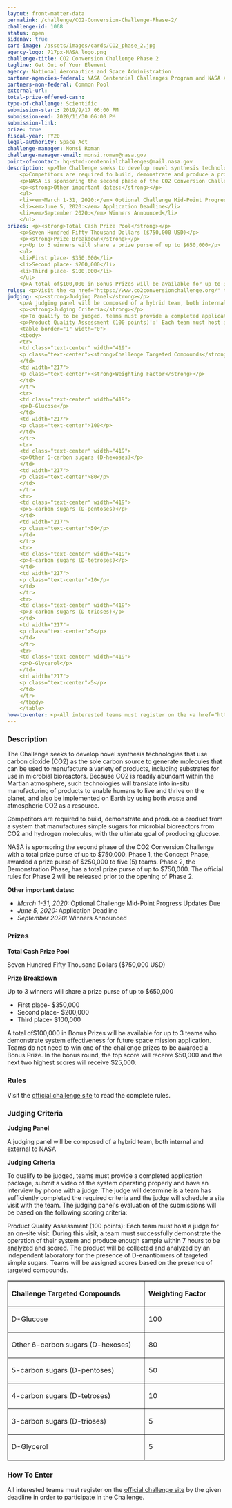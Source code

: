 ```yaml
---
layout: front-matter-data
permalink: /challenge/CO2-Conversion-Challenge-Phase-2/
challenge-id: 1068
status: open
sidenav: true
card-image: /assets/images/cards/CO2_phase_2.jpg
agency-logo: 717px-NASA_logo.png
challenge-title: CO2 Conversion Challenge Phase 2
tagline: Get Out of Your Element
agency: National Aeronautics and Space Administration
partner-agencies-federal: NASA Centennial Challenges Program and NASA Ames Research Center
partners-non-federal: Common Pool
external-url:
total-prize-offered-cash:
type-of-challenge: Scientific
submission-start: 2019/9/17 06:00 PM 
submission-end: 2020/11/30 06:00 PM 
submission-link:  
prize: true
fiscal-year: FY20
legal-authority: Space Act
challenge-manager: Monsi Roman
challenge-manager-email: monsi.roman@nasa.gov
point-of-contact: hq-stmd-centennialchallenges@mail.nasa.gov
description: <p>The Challenge seeks to develop novel synthesis technologies that use carbon dioxide (CO2) as the sole carbon source to generate molecules that can be used to manufacture a variety of products, including substrates for use in microbial bioreactors. Because CO2 is readily abundant within the Martian atmosphere, such technologies will translate into in-situ manufacturing of products to enable humans to live and thrive on the planet, and also be implemented on Earth by using both waste and atmospheric CO2 as a resource.</p>
    <p>Competitors are required to build, demonstrate and produce a product from a system that manufactures simple sugars for microbial bioreactors from CO2 and hydrogen molecules, with the ultimate goal of producing glucose.</p>
    <p>NASA is sponsoring the second phase of the CO2 Conversion Challenge with a total prize purse of up to $750,000. Phase 1, the Concept Phase, awarded a prize purse of $250,000 to five (5) teams. Phase 2, the Demonstration Phase, has a total prize purse of up to $750,000. The official rules for Phase 2 will be released prior to the opening of Phase 2.</p>
    <p><strong>Other important dates:</strong></p>
    <ul>
    <li><em>March 1-31, 2020:</em> Optional Challenge Mid-Point Progress Updates Due</li>
    <li><em>June 5, 2020:</em> Application Deadline</li>
    <li><em>September 2020:</em> Winners Announced</li>
    </ul>
prizes: <p><strong>Total Cash Prize Pool</strong></p>
    <p>Seven Hundred Fifty Thousand Dollars ($750,000 USD)</p>
    <p><strong>Prize Breakdown</strong></p>
    <p>Up to 3 winners will share a prize purse of up to $650,000</p>
    <ul>
    <li>First place- $350,000</li>
    <li>Second place- $200,000</li>
    <li>Third place- $100,000</li>
    </ul>
    <p>A total of$100,000 in Bonus Prizes will be available for up to 3 teams who demonstrate system effectiveness for future space mission application. Teams do not need to win one of the challenge prizes to be awarded a Bonus Prize. In the bonus round, the top score will receive $50,000 and the next two highest scores will receive $25,000.</p>
rules: <p>Visit the <a href="https://www.co2conversionchallenge.org/" target="_blank" rel="noopener">official challenge site</a> to read the complete rules.</p>
judging: <p><strong>Judging Panel</strong></p>
    <p>A judging panel will be composed of a hybrid team, both internal and external to NASA</p>
    <p><strong>Judging Criteria</strong></p>
    <p>To qualify to be judged, teams must provide a completed application package, submit a video of the system operating properly and have an interview by phone with a judge. The judge will determine is a team has sufficiently completed the required criteria and the judge will schedule a site visit with the team. The judging panel's evaluation of the submissions will be based on the following scoring criteria:</p>
    <p>Product Quality Assessment (100 points)':' Each team must host a judge for an on-site visit. During this visit, a team must successfully demonstrate the operation of their system and produce enough sample within 7 hours to be analyzed and scored. The product will be collected and analyzed by an independent laboratory for the presence of D-enantiomers of targeted simple sugars. Teams will be assigned scores based on the presence of targeted compounds.</p>
    <table border="1" width="0">
    <tbody>
    <tr>
    <td class="text-center" width="419">
    <p class="text-center"><strong>Challenge Targeted Compounds</strong></p>
    </td>
    <td width="217">
    <p class="text-center"><strong>Weighting Factor</strong></p>
    </td>
    </tr>
    <tr>
    <td class="text-center" width="419">
    <p>D-Glucose</p>
    </td>
    <td width="217">
    <p class="text-center">100</p>
    </td>
    </tr>
    <tr>
    <td class="text-center" width="419">
    <p>Other 6-carbon sugars (D-hexoses)</p>
    </td>
    <td width="217">
    <p class="text-center">80</p>
    </td>
    </tr>
    <tr>
    <td class="text-center" width="419">
    <p>5-carbon sugars (D-pentoses)</p>
    </td>
    <td width="217">
    <p class="text-center">50</p>
    </td>
    </tr>
    <tr>
    <td class="text-center" width="419">
    <p>4-carbon sugars (D-tetroses)</p>
    </td>
    <td width="217">
    <p class="text-center">10</p>
    </td>
    </tr>
    <tr>
    <td class="text-center" width="419">
    <p>3-carbon sugars (D-trioses)</p>
    </td>
    <td width="217">
    <p class="text-center">5</p>
    </td>
    </tr>
    <tr>
    <td class="text-center" width="419">
    <p>D-Glycerol</p>
    </td>
    <td width="217">
    <p class="text-center">5</p>
    </td>
    </tr>
    </tbody>
    </table>
how-to-enter: <p>All interested teams must register on the <a href="https://www.co2conversionchallenge.org/" target="_blank" rel="noopener">official challenge site</a> by the given deadline in order to participate in the Challenge.</p>
---
```


<!-- Description start -->
### Description


<p>The Challenge seeks to develop novel synthesis technologies that use carbon dioxide (CO2) as the sole carbon source to generate molecules that can be used to manufacture a variety of products, including substrates for use in microbial bioreactors. Because CO2 is readily abundant within the Martian atmosphere, such technologies will translate into in-situ manufacturing of products to enable humans to live and thrive on the planet, and also be implemented on Earth by using both waste and atmospheric CO2 as a resource.</p>
<p>Competitors are required to build, demonstrate and produce a product from a system that manufactures simple sugars for microbial bioreactors from CO2 and hydrogen molecules, with the ultimate goal of producing glucose.</p>
<p>NASA is sponsoring the second phase of the CO2 Conversion Challenge with a total prize purse of up to $750,000. Phase 1, the Concept Phase, awarded a prize purse of $250,000 to five (5) teams. Phase 2, the Demonstration Phase, has a total prize purse of up to $750,000. The official rules for Phase 2 will be released prior to the opening of Phase 2.</p>
<p><strong>Other important dates:</strong></p>
<ul>
<li><em>March 1-31, 2020:</em> Optional Challenge Mid-Point Progress Updates Due</li>
<li><em>June 5, 2020:</em> Application Deadline</li>
<li><em>September 2020:</em> Winners Announced</li>
</ul>

<!-- Prizes start -->
### Prizes


<p><strong>Total Cash Prize Pool</strong></p>
<p>Seven Hundred Fifty Thousand Dollars ($750,000 USD)</p>
<p><strong>Prize Breakdown</strong></p>
<p>Up to 3 winners will share a prize purse of up to $650,000</p>
<ul>
<li>First place- $350,000</li>
<li>Second place- $200,000</li>
<li>Third place- $100,000</li>
</ul>
<p>A total of$100,000 in Bonus Prizes will be available for up to 3 teams who demonstrate system effectiveness for future space mission application. Teams do not need to win one of the challenge prizes to be awarded a Bonus Prize. In the bonus round, the top score will receive $50,000 and the next two highest scores will receive $25,000.</p>

<!-- Rules start -->
### Rules 


<p>Visit the <a href="https://www.co2conversionchallenge.org/" target="_blank" rel="noopener">official challenge site</a> to read the complete rules.</p>

<!-- Judging start -->
### Judging Criteria


<p><strong>Judging Panel</strong></p>
<p>A judging panel will be composed of a hybrid team, both internal and external to NASA</p>
<p><strong>Judging Criteria</strong></p>
<p>To qualify to be judged, teams must provide a completed application package, submit a video of the system operating properly and have an interview by phone with a judge. The judge will determine is a team has sufficiently completed the required criteria and the judge will schedule a site visit with the team. The judging panel's evaluation of the submissions will be based on the following scoring criteria:</p>
<p>Product Quality Assessment (100 points): Each team must host a judge for an on-site visit. During this visit, a team must successfully demonstrate the operation of their system and produce enough sample within 7 hours to be analyzed and scored. The product will be collected and analyzed by an independent laboratory for the presence of D-enantiomers of targeted simple sugars. Teams will be assigned scores based on the presence of targeted compounds.</p>
<table border="1" width="0">
<tbody>
<tr>
<td class="text-center" width="419">
<p class="text-center"><strong>Challenge Targeted Compounds</strong></p>
</td>
<td width="217">
<p class="text-center"><strong>Weighting Factor</strong></p>
</td>
</tr>
<tr>
<td class="text-center" width="419">
<p>D-Glucose</p>
</td>
<td width="217">
<p class="text-center">100</p>
</td>
</tr>
<tr>
<td class="text-center" width="419">
<p>Other 6-carbon sugars (D-hexoses)</p>
</td>
<td width="217">
<p class="text-center">80</p>
</td>
</tr>
<tr>
<td class="text-center" width="419">
<p>5-carbon sugars (D-pentoses)</p>
</td>
<td width="217">
<p class="text-center">50</p>
</td>
</tr>
<tr>
<td class="text-center" width="419">
<p>4-carbon sugars (D-tetroses)</p>
</td>
<td width="217">
<p class="text-center">10</p>
</td>
</tr>
<tr>
<td class="text-center" width="419">
<p>3-carbon sugars (D-trioses)</p>
</td>
<td width="217">
<p class="text-center">5</p>
</td>
</tr>
<tr>
<td class="text-center" width="419">
<p>D-Glycerol</p>
</td>
<td width="217">
<p class="text-center">5</p>
</td>
</tr>
</tbody>
</table>

<!--  How To Enter start -->
### How To Enter


<p>All interested teams must register on the <a href="https://www.co2conversionchallenge.org/" target="_blank" rel="noopener">official challenge site</a> by the given deadline in order to participate in the Challenge.</p>
